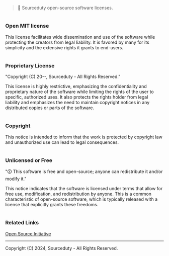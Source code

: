 > 🪪 Sourceduty open-source software licenses.

#
### Open MIT license

This license facilitates wide dissemination and use of the software while protecting the creators from legal liability. It is favored by many for its simplicity and the extensive rights it grants to end-users.

#
### Proprietary License

"Copyright (C) 20--, Sourceduty - All Rights Reserved."

This license is highly restrictive, emphasizing the confidentiality and proprietary nature of the software while limiting the rights of the user to specific, authorized uses. It also protects the rights holder from legal liability and emphasizes the need to maintain copyright notices in any distributed copies or parts of the software.

#
### Copyright

This notice is intended to inform that the work is protected by copyright law and unauthorized use can lead to legal consequences.

#
### Unlicensed or Free

"🛈 This software is free and open-source; anyone can redistribute it and/or modify it."

This notice indicates that the software is licensed under terms that allow for free use, modification, and redistribution by anyone. This is a common characteristic of open-source software, which is typically released with a license that explicitly grants these freedoms.

#
### Related Links

[Open Source Initiative](https://opensource.org/)

***
Copyright (C) 2024, Sourceduty - All Rights Reserved.
